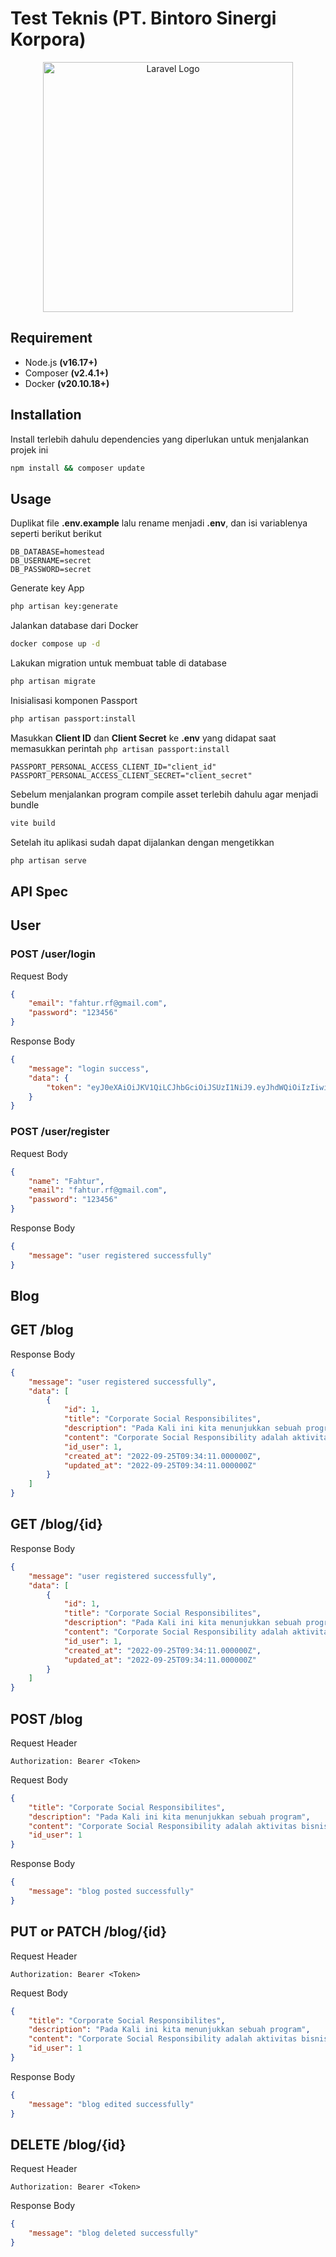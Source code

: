 # Test Teknis (PT. Bintoro Sinergi Korpora)

<p align="center"><a href="https://bintorocorp.co.id" target="_blank"><img src="https://bintorocorp.co.id/wp-content/uploads/2021/07/LOGO-FORMAT-1-27.webp" width="400" alt="Laravel Logo"></a></p>

## Requirement

- Node.js **(v16.17+)**
- Composer **(v2.4.1+)**
- Docker **(v20.10.18+)**

## Installation

Install terlebih dahulu dependencies yang diperlukan untuk menjalankan projek ini

```bash
npm install && composer update
```

## Usage

Duplikat file **.env.example** lalu rename menjadi **.env**, dan isi variablenya seperti berikut berikut

```dotenv
DB_DATABASE=homestead
DB_USERNAME=secret
DB_PASSWORD=secret
```

Generate key App

```bash
php artisan key:generate
```

Jalankan database dari Docker

```bash
docker compose up -d
```

Lakukan migration untuk membuat table di database

```bash
php artisan migrate
```

Inisialisasi komponen Passport

```bash
php artisan passport:install
```

Masukkan **Client ID** dan **Client Secret** ke **.env** yang didapat saat memasukkan
perintah `php artisan passport:install`

```dotenv
PASSPORT_PERSONAL_ACCESS_CLIENT_ID="client_id"
PASSPORT_PERSONAL_ACCESS_CLIENT_SECRET="client_secret"
```

Sebelum menjalankan program compile asset terlebih dahulu agar menjadi bundle

```bash
vite build
```

Setelah itu aplikasi sudah dapat dijalankan dengan mengetikkan

```bash
php artisan serve
```

## API Spec

## User

### POST /user/login

Request Body

```json
{
    "email": "fahtur.rf@gmail.com",
    "password": "123456"
}
```

Response Body

```json
{
    "message": "login success",
    "data": {
        "token": "eyJ0eXAiOiJKV1QiLCJhbGciOiJSUzI1NiJ9.eyJhdWQiOiIzIiwianRpIjoiNTA5OGVhNjk1NDU1ODNiZTM3M2M2YjAyMzA4MzczMDc0ZTcwMTliN2E0NzliOGZmNGM2YjVhMjY5OTY0ZjU2YTY4ZjA3ZWI4NGNmODYyYzMiLCJpYXQiOjE2NjQwOTg0NDAuNTQ4NDM2LCJuYmYiOjE2NjQwOTg0NDAuNTQ4NDM4LCJleHAiOjE2OTU2MzQ0NDAuNTM0MjcxLCJzdWIiOiIxIiwic2NvcGVzIjpbXX0.KsYSARbH-IoC9T3UQHEPIoi2GWlel5du8_JztHhh1yaw12yTww1CzOCjZlzaBGSLB3C1mjDeT1mkfCJsn7vb7CvklKMDlpXavRazjgn7F6MuqneYE6w90w-Djhls0RiV8Lc7pSEyJWZpzp48m4s2kyufwKWJQezXmb4Mhk2RQ856cY3V_5-c96AmADnDSc2n-qjIqCpvUo4-KrfJ3GWFChEcz1i8oQuRUNh8AUhmx_cQJjGk3aJXqx9msB5vhu88zizc8RKGeY_gVg0JwUDGHOHmsMaEUcGc8mLi42v-9odyVwo7Qd3D9m41wVL8TN1Nnc6DQHffe7qdKSWEgTrQxbU7MXG7PPXayEnCWLmRge7bD5J1dX7aG5G4QIbDYb7xBSZQn_rZKjzF5DBQgSQGuZWpdCCM6iuYlqjLyU7DI1aHJYGLI5jumC6MOhEAcxJagbPJWdwo0nqxmDPqAfgeTovuMSaXh8ipNA67hXNW2gCjz9REZ71A_Ri-Kjk0NVqdlepWPSFoUX625iyzslhBY-ZVSwQHfrulr_djtJ-SHBHuezh_9w0_UPkb7r25VdiTt1PeqvraYnFdfg3ykgsj7InRHb_0QIarcitrg42ys90bBBksHIB321DpdBJFOGur3J5QIJez7zYMlXPjkFh8gHgmLXbCrWcUxxbQkZjq8KI"
    }
}
```

### POST /user/register

Request Body

```json
{
    "name": "Fahtur",
    "email": "fahtur.rf@gmail.com",
    "password": "123456"
}
```

Response Body

```json
{
    "message": "user registered successfully"
}
```

## Blog

## GET /blog

Response Body

```json
{
    "message": "user registered successfully",
    "data": [
        {
            "id": 1,
            "title": "Corporate Social Responsibilites",
            "description": "Pada Kali ini kita menunjukkan sebuah program",
            "content": "Corporate Social Responsibility adalah aktivitas bisnis dimana perusahaan bertanggung jawab secara sosial kepada pemangku kepentingan dan masyarakat luas sebagai bentuk perhatiannya dalam meningkatkan kesejahteraan dan berdampak positif bagi lingkungan.",
            "id_user": 1,
            "created_at": "2022-09-25T09:34:11.000000Z",
            "updated_at": "2022-09-25T09:34:11.000000Z"
        }
    ]
}
```

## GET /blog/{id}

Response Body

```json
{
    "message": "user registered successfully",
    "data": [
        {
            "id": 1,
            "title": "Corporate Social Responsibilites",
            "description": "Pada Kali ini kita menunjukkan sebuah program",
            "content": "Corporate Social Responsibility adalah aktivitas bisnis dimana perusahaan bertanggung jawab secara sosial kepada pemangku kepentingan dan masyarakat luas sebagai bentuk perhatiannya dalam meningkatkan kesejahteraan dan berdampak positif bagi lingkungan.",
            "id_user": 1,
            "created_at": "2022-09-25T09:34:11.000000Z",
            "updated_at": "2022-09-25T09:34:11.000000Z"
        }
    ]
}
```

## POST /blog

Request Header

```http request
Authorization: Bearer <Token>
```

Request Body

```json
{
    "title": "Corporate Social Responsibilites",
    "description": "Pada Kali ini kita menunjukkan sebuah program",
    "content": "Corporate Social Responsibility adalah aktivitas bisnis dimana perusahaan bertanggung jawab secara sosial kepada pemangku kepentingan dan masyarakat luas sebagai bentuk perhatiannya dalam meningkatkan kesejahteraan dan berdampak positif bagi lingkungan.",
    "id_user": 1
}
```

Response Body

```json
{
    "message": "blog posted successfully"
}
```

## PUT or PATCH /blog/{id}

Request Header

```http request
Authorization: Bearer <Token>
```

Request Body

```json
{
    "title": "Corporate Social Responsibilites",
    "description": "Pada Kali ini kita menunjukkan sebuah program",
    "content": "Corporate Social Responsibility adalah aktivitas bisnis dimana perusahaan bertanggung jawab secara sosial kepada pemangku kepentingan dan masyarakat luas sebagai bentuk perhatiannya dalam meningkatkan kesejahteraan dan berdampak positif bagi lingkungan.",
    "id_user": 1
}
```

Response Body

```json
{
    "message": "blog edited successfully"
}
```

## DELETE /blog/{id}

Request Header

```http request
Authorization: Bearer <Token>
```

Response Body

```json
{
    "message": "blog deleted successfully"
}
```
